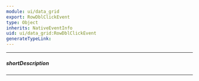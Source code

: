 ```yaml
---
module: ui/data_grid
export: RowDblClickEvent
type: Object
inherits: NativeEventInfo
uid: ui/data_grid:RowDblClickEvent
generateTypeLink: 
---
```

---
##### shortDescription
<!-- Description goes here -->

---
<!-- Description goes here -->